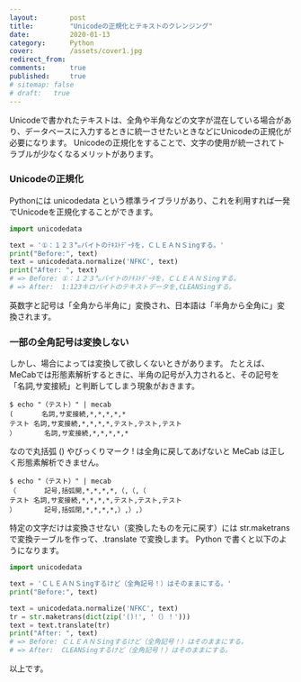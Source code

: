 ```yaml
---
layout:        post
title:         "Unicodeの正規化とテキストのクレンジング"
date:          2020-01-13
category:      Python
cover:         /assets/cover1.jpg
redirect_from:
comments:      true
published:     true
# sitemap: false
# draft:   true
---
```


Unicodeで書かれたテキストは、全角や半角などの文字が混在している場合があり、データベースに入力するときに統一させたいときなどにUnicodeの正規化が必要になります。
Unicodeの正規化をすることで、文字の使用が統一されてトラブルが少なくなるメリットがあります。

### Unicodeの正規化

Pythonには unicodedata という標準ライブラリがあり、これを利用すれば一発でUnicodeを正規化することができます。

```python
import unicodedata

text = '①：１２３㌔バイトのﾃｷｽﾄﾃﾞｰﾀを，ＣＬＥＡＮＳingする。'
print("Before:", text)
text = unicodedata.normalize('NFKC', text)
print("After: ", text)
# => Before: ①：１２３㌔バイトのﾃｷｽﾄﾃﾞｰﾀを，ＣＬＥＡＮＳingする。
# => After:  1:123キロバイトのテキストデータを,CLEANSingする。
```

英数字と記号は「全角から半角に」変換され、日本語は「半角から全角に」変換されます。

### 一部の全角記号は変換しない

しかし、場合によっては変換して欲しくないときがあります。
たとえば、MeCabでは形態素解析するときに、半角の記号が入力されると、その記号を「名詞,サ変接続」と判断してしまう現象がおきます。

```console
$ echo "（テスト）" | mecab
(		名詞,サ変接続,*,*,*,*,*
テスト	名詞,サ変接続,*,*,*,*,テスト,テスト,テスト
）		名詞,サ変接続,*,*,*,*,*
```

なので丸括弧 () やびっくりマーク ! は全角に戻してあげないと MeCab は正しく形態素解析できません。

```console
$ echo "（テスト）" | mecab
（		記号,括弧開,*,*,*,*,（,（,（
テスト	名詞,サ変接続,*,*,*,*,テスト,テスト,テスト
）		記号,括弧閉,*,*,*,*,）,）,）
```

特定の文字だけは変換させない（変換したものを元に戻す）には str.maketrans で変換テーブルを作って、.translate で変換します。
Python で書くと以下のようになります。

```python
import unicodedata

text = 'ＣＬＥＡＮＳingするけど（全角記号！）はそのままにする。'
print("Before:", text)

text = unicodedata.normalize('NFKC', text)
tr = str.maketrans(dict(zip('()!', '（）！')))
text = text.translate(tr)
print("After: ", text)
# => Before: ＣＬＥＡＮＳingするけど（全角記号！）はそのままにする。
# => After:  CLEANSingするけど（全角記号！）はそのままにする。
```

以上です。

